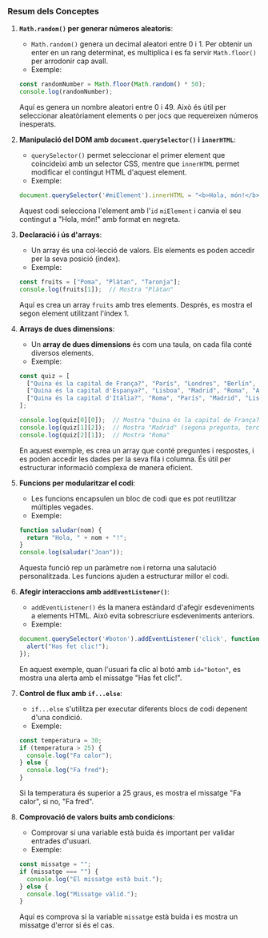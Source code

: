 ### Resum dels Conceptes

1. **`Math.random()` per generar números aleatoris**:
   - `Math.random()` genera un decimal aleatori entre 0 i 1. Per obtenir un enter en un rang determinat, es multiplica i es fa servir `Math.floor()` per arrodonir cap avall.
   - Exemple:
   ```javascript
   const randomNumber = Math.floor(Math.random() * 50); 
   console.log(randomNumber);
   ```
   Aquí es genera un nombre aleatori entre 0 i 49. Això és útil per seleccionar aleatòriament elements o per jocs que requereixen números inesperats.

2. **Manipulació del DOM amb `document.querySelector()` i `innerHTML`**:
   - `querySelector()` permet seleccionar el primer element que coincideixi amb un selector CSS, mentre que `innerHTML` permet modificar el contingut HTML d'aquest element.
   - Exemple:
   ```javascript
   document.querySelector('#miElement').innerHTML = "<b>Hola, món!</b>";
   ```
   Aquest codi selecciona l'element amb l'`id` `miElement` i canvia el seu contingut a "Hola, món!" amb format en negreta.

3. **Declaració i ús d'arrays**:
   - Un array és una col·lecció de valors. Els elements es poden accedir per la seva posició (índex).
   - Exemple:
   ```javascript
   const fruits = ["Poma", "Plàtan", "Taronja"];
   console.log(fruits[1]);  // Mostra "Plàtan"
   ```
   Aquí es crea un array `fruits` amb tres elements. Després, es mostra el segon element utilitzant l'índex 1.

4. **Arrays de dues dimensions**:
   - Un **array de dues dimensions** és com una taula, on cada fila conté diversos elements.
   - Exemple:
   ```javascript
   const quiz = [
     ["Quina és la capital de França?", "París", "Londres", "Berlín", "Madrid", 1],
     ["Quina és la capital d'Espanya?", "Lisboa", "Madrid", "Roma", "Atenes", 2],
     ["Quina és la capital d'Itàlia?", "Roma", "París", "Madrid", "Lisboa", 1]
   ];

   console.log(quiz[0][0]);  // Mostra "Quina és la capital de França?"
   console.log(quiz[1][2]);  // Mostra "Madrid" (segona pregunta, tercera resposta)
   console.log(quiz[2][1]);  // Mostra "Roma"
   ```
   En aquest exemple, es crea un array que conté preguntes i respostes, i es poden accedir les dades per la seva fila i columna. És útil per estructurar informació complexa de manera eficient.

5. **Funcions per modularitzar el codi**:
   - Les funcions encapsulen un bloc de codi que es pot reutilitzar múltiples vegades.
   - Exemple:
   ```javascript
   function saludar(nom) {
     return "Hola, " + nom + "!";
   }
   console.log(saludar("Joan"));
   ```
   Aquesta funció rep un paràmetre `nom` i retorna una salutació personalitzada. Les funcions ajuden a estructurar millor el codi.

6. **Afegir interaccions amb `addEventListener()`**:
   - `addEventListener()` és la manera estàndard d'afegir esdeveniments a elements HTML. Això evita sobrescriure esdeveniments anteriors.
   - Exemple:
   ```javascript
   document.querySelector('#boton').addEventListener('click', function() {
     alert("Has fet clic!");
   });
   ```
   En aquest exemple, quan l'usuari fa clic al botó amb `id="boton"`, es mostra una alerta amb el missatge "Has fet clic!".

7. **Control de flux amb `if...else`**:
   - `if...else` s'utilitza per executar diferents blocs de codi depenent d'una condició.
   - Exemple:
   ```javascript
   const temperatura = 30;
   if (temperatura > 25) {
     console.log("Fa calor");
   } else {
     console.log("Fa fred");
   }
   ```
   Si la temperatura és superior a 25 graus, es mostra el missatge "Fa calor", si no, "Fa fred".

8. **Comprovació de valors buits amb condicions**:
   - Comprovar si una variable està buida és important per validar entrades d'usuari.
   - Exemple:
   ```javascript
   const missatge = "";
   if (missatge === "") {
     console.log("El missatge està buit.");
   } else {
     console.log("Missatge vàlid.");
   }
   ```
   Aquí es comprova si la variable `missatge` està buida i es mostra un missatge d'error si és el cas.
